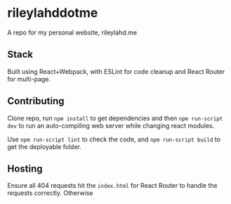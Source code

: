 # rileylahddotme

A repo for my personal website, rileylahd.me

## Stack

Built using React+Webpack, with ESLint for code cleanup and React Router for multi-page.

## Contributing

Clone repo, run `npm install` to get dependencies and then `npm run-script dev` to run an auto-compiling web server while changing react modules.

Use `npm run-script lint` to check the code, and `npm run-script build` to get the deployable folder.

## Hosting

Ensure all 404 requests hit the `index.html` for React Router to handle the requests correctly. Otherwise 